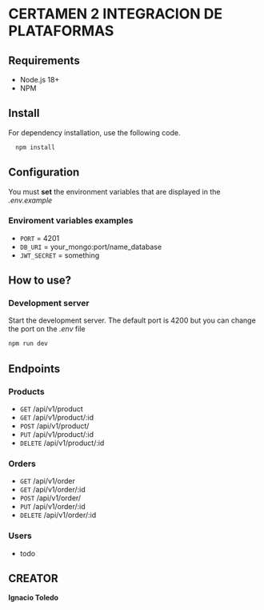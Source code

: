 # CERTAMEN 2 INTEGRACION DE PLATAFORMAS

## Requirements
- Node.js 18+
- NPM

## Install
For dependency installation, use the following code.
```bash
  npm install 
```
## Configuration
You must **set** the environment variables that are displayed in the _.env.example_

### Enviroment variables examples
- `PORT` = 4201
- `DB_URI` = your_mongo:port/name_database
- `JWT_SECRET` = something


## How to use?

### Development server
Start the development server. The default port is 4200 but you can change the port on the _.env_ file

```bash
npm run dev
```

## Endpoints

### Products
- `GET` /api/v1/product
- `GET` /api/v1/product/:id
- `POST` /api/v1/product/
- `PUT` /api/v1/product/:id
- `DELETE` /api/v1/product/:id

### Orders
- `GET` /api/v1/order
- `GET` /api/v1/order/:id
- `POST` /api/v1/order/
- `PUT` /api/v1/order/:id
- `DELETE` /api/v1/order/:id

### Users
- todo

## CREATOR

**Ignacio Toledo**
